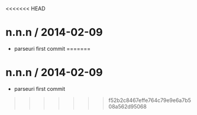 <<<<<<< HEAD

n.n.n / 2014-02-09
==================

 * parseuri first commit
=======

n.n.n / 2014-02-09
==================

 * parseuri first commit
>>>>>>> f52b2c8467effe764c79e9e6a7b508a562d95068
